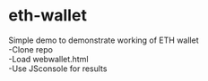 # eth-wallet
Simple demo to demonstrate working of ETH wallet <br>
-Clone repo <br>
-Load webwallet.html <br>
-Use JSconsole for results <br>
